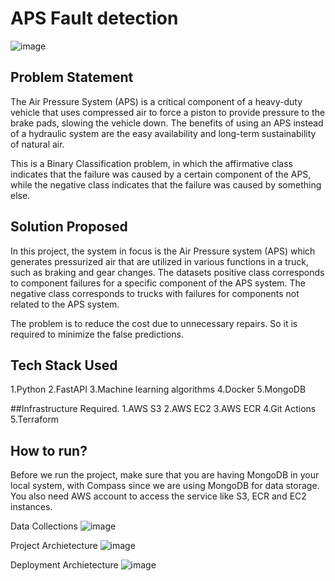 # APS Fault detection

![image](https://encrypted-tbn0.gstatic.com/images?q=tbn:ANd9GcRFvRoFrreVK4f0nA9LX3cRDIxCfGozsL9Oyme-MEqYKrF1tuDO2nO95eVwc6JAN0j-N34&usqp=CAU)

## Problem Statement
The Air Pressure System (APS) is a critical component of a heavy-duty vehicle that uses compressed air to force a piston to provide pressure to the brake pads, slowing the vehicle down. The benefits of using an APS instead of a hydraulic system are the easy availability and long-term sustainability of natural air.

This is a Binary Classification problem, in which the affirmative class indicates that the failure was caused by a certain component of the APS, while the negative class indicates that the failure was caused by something else.

## Solution Proposed
In this project, the system in focus is the Air Pressure system (APS) which generates pressurized air that are utilized in various functions in a truck, such as braking and gear changes. The datasets positive class corresponds to component failures for a specific component of the APS system. The negative class corresponds to trucks with failures for components not related to the APS system.

The problem is to reduce the cost due to unnecessary repairs. So it is required to minimize the false predictions.

## Tech Stack Used
1.Python
2.FastAPI
3.Machine learning algorithms
4.Docker
5.MongoDB

##Infrastructure Required.
1.AWS S3
2.AWS EC2
3.AWS ECR
4.Git Actions
5.Terraform

## How to run?
Before we run the project, make sure that you are having MongoDB in your local system, with Compass since we are using MongoDB for data storage. You also need AWS account to access the service like S3, ECR and EC2 instances.

Data Collections
![image](https://user-images.githubusercontent.com/57321948/193536736-5ccff349-d1fb-486e-b920-02ad7974d089.png)

Project Archietecture
![image](https://user-images.githubusercontent.com/57321948/193536768-ae704adc-32d9-4c6c-b234-79c152f756c5.png)

Deployment Archietecture
![image](https://user-images.githubusercontent.com/57321948/193536973-4530fe7d-5509-4609-bfd2-cd702fc82423.png)
